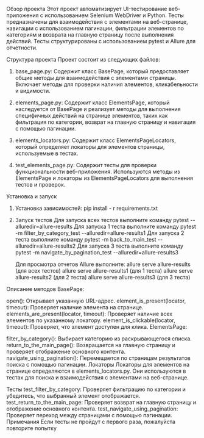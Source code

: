 Обзор проекта
Этот проект автоматизирует UI-тестирование веб-приложения с использованием Selenium WebDriver и Python. Тесты предназначены для взаимодействия с элементами на веб-странице, навигации с использованием пагинации, фильтрации элементов по категориям и возврата на главную страницу после выполнения действий. Тесты структурированы с использованием pytest и Allure для отчетности.

Структура проекта
Проект состоит из следующих файлов:

1. base_page.py: Содержит класс BasePage, который предоставляет общие методы для взаимодействия с элементами страницы. Включает методы для проверки наличия элементов, кликабельности и видимости.

2. elements_page.py: Содержит класс ElementsPage, который наследуется от BasePage и реализует методы для выполнения специфичных действий на странице элементов, таких как фильтрация по категории, возврат на главную страницу и навигация с помощью пагинации.

3. elements_locators.py: Содержит класс ElementsPageLocators, который определяет локаторы для элементов страницы, используемые в тестах.

4. test_elements_page.py: Содержит тесты для проверки функциональности веб-приложения. Используются методы из ElementsPage и локаторы из ElementsPageLocators для выполнения тестов и проверок.

Установка и запуск
1. Установка зависимостей:
pip install - r requirements.txt

2. Запуск тестов
   Для запуска всех тестов выполните команду pytest --alluredir=allure-results
   Для запуска 1 теста выполните команду pytest -m filter_by_category_test --alluredir=allure-results1
   Для запуска 2 теста выполните команду pytest -m back_to_main_test --alluredir=allure-results2
   Для запуска 3 теста выполните команду pytest -m navigate_by_pagination_test --alluredir=allure-results3

   Для просмотра отчетов Allure выполните:
   allure serve allure-results (для всех тестов)
   allure serve allure-results1 (для 1 теста)
   allure serve allure-results2 (для 2 теста)
   allure serve allure-results3 (для 3 теста)

Описание методов
BasePage:

open(): Открывает указанную URL-адрес.
element_is_present(locator, timeout): Проверяет наличие элемента на странице.
elements_are_present(locator, timeout): Проверяет наличие всех элементов по указанному локатору.
element_is_clickable(locator, timeout): Проверяет, что элемент доступен для клика.
ElementsPage:

filter_by_category(): Выбирает категорию из раскрывающегося списка.
return_to_the_main_page(): Возвращается на главную страницу и проверяет отображение основного контента.
navigate_using_pagination(): Перемещается по страницам результатов поиска с помощью пагинации.
Локаторы
Локаторы для элементов на странице определяются в elements_locators.py. Они используются в тестах для поиска и взаимодействия с элементами на веб-странице.

Тесты
test_filter_by_category: Проверяет фильтрацию по категории и убедитесь, что выбранный элемент отображается.
test_return_to_the_main_page: Проверяет возврат на главную страницу и отображение основного контента.
test_navigate_using_pagination: Проверяет переход между страницами с помощью пагинации.
Примечания
Если тесты не пройдут с первого раза, пожалуйста повторите попытку 
